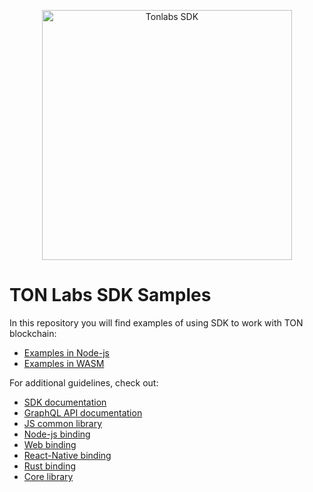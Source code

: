 <p align="center">
    <a href="docs.ton.dev" target="_blank">
        <img src="https://s3.eu-central-1.amazonaws.com/ton.binaries-ws/logo.png" width="400" alt="Tonlabs SDK" />
    </a>
</p>

# TON Labs SDK Samples
In this repository you will find examples of using SDK to work with TON blockchain:

- [Examples in Node-js](https://github.com/tonlabs/sdk-samples/tree/master/node-js)
- [Examples in WASM](https://github.com/tonlabs/sdk-samples/tree/master/web)


For additional guidelines, check out:

* [SDK documentation](https://docs.ton.dev/86757ecb2/p/92b041-overview "SDK documentation")
* [GraphQL API documentation](https://docs.ton.dev/86757ecb2/p/70a850-introduction "SDK GraphQL API documentation")
* [JS common library](http://github.com/tonlabs/ton-client-js "JS common library")
* [Node-js binding](http://github.com/tonlabs/ton-client-node-js "Node-js binding")
* [Web binding](http://github.com/tonlabs/ton-client-wev-js "Web binding")
* [React-Native binding](http://github.com/tonlabs/ton-client-react-native-js "React-Native binding")
* [Rust binding](http://github.com/tonlabs/ton-client-rs "Rust binding")
* [Core library](https://github.com/tonlabs/ton-sdk "SDK Core library")